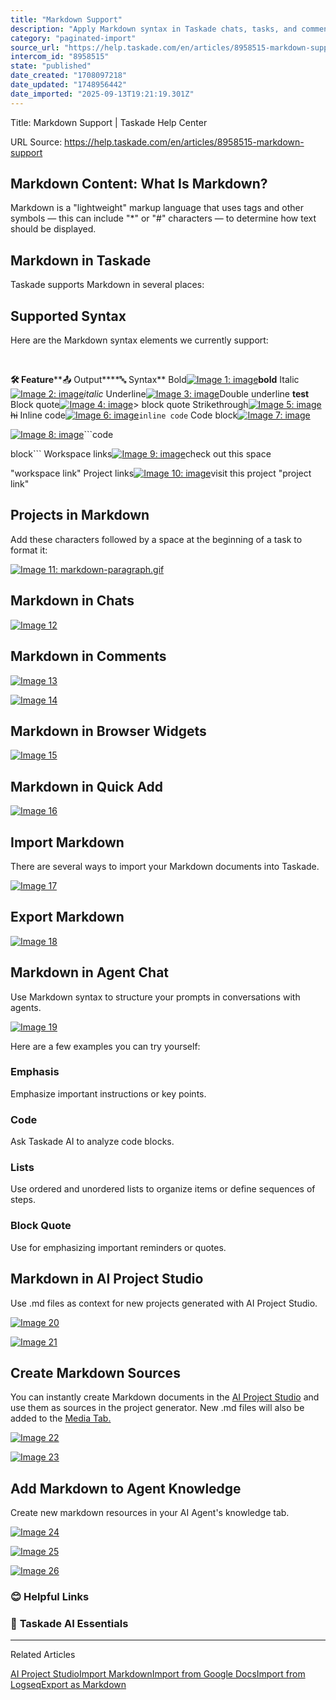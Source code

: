```yaml
---
title: "Markdown Support"
description: "Apply Markdown syntax in Taskade chats, tasks, and comments."
category: "paginated-import"
source_url: "https://help.taskade.com/en/articles/8958515-markdown-support"
intercom_id: "8958515"
state: "published"
date_created: "1708097218"
date_updated: "1748956442"
date_imported: "2025-09-13T19:21:19.301Z"
---
```


Title: Markdown Support | Taskade Help Center

URL Source: https://help.taskade.com/en/articles/8958515-markdown-support

Markdown Content:
**What Is Markdown?**
---------------------

Markdown is a "lightweight" markup language that uses tags and other symbols — this can include "*" or "#" characters — to determine how text should be displayed.

**Markdown in Taskade**
-----------------------

Taskade supports Markdown in several places:

Supported Syntax
----------------

Here are the Markdown syntax elements we currently support:

​

**🛠️ Feature****📤 Output****🔤 Syntax**
Bold[![Image 1: image](https://taskade.intercom-attachments-1.com/i/o/965375525/33592699f66f50b91530d7f6/124697167-eb034000-df18-11eb-81c7-c267ad5dbf9f.png?expires=1757792700&signature=bc02068d4f07fc530b1cc1404e4b9ec6cf789a11ca010bd0efe120b524826521&req=fSYiFc57mINaFb4f3HP0gO77bVWv75%2BSWg8o9PX7Q9qT2ljames9QvuTDTNC%0AH2E%3D%0A)](https://taskade.intercom-attachments-1.com/i/o/965375525/33592699f66f50b91530d7f6/124697167-eb034000-df18-11eb-81c7-c267ad5dbf9f.png?expires=1757792700&signature=bc02068d4f07fc530b1cc1404e4b9ec6cf789a11ca010bd0efe120b524826521&req=fSYiFc57mINaFb4f3HP0gO77bVWv75%2BSWg8o9PX7Q9qT2ljames9QvuTDTNC%0AH2E%3D%0A)**bold**
Italic[![Image 2: image](https://taskade.intercom-attachments-1.com/i/o/965375526/0b12be56233a3f09e044adcc/124697182-f35b7b00-df18-11eb-8540-911293a78087.png?expires=1757792700&signature=6a5c300ee397f6c611a0e762db9efe2e1521528a2d6eb3525f7676a1d1c4b758&req=fSYiFc57mINZFb4f3HP0gB4iwzzkJfnp4Iq5S2RZALTIwWnXDOGpzHCC6uHu%0AQRo%3D%0A)](https://taskade.intercom-attachments-1.com/i/o/965375526/0b12be56233a3f09e044adcc/124697182-f35b7b00-df18-11eb-8540-911293a78087.png?expires=1757792700&signature=6a5c300ee397f6c611a0e762db9efe2e1521528a2d6eb3525f7676a1d1c4b758&req=fSYiFc57mINZFb4f3HP0gB4iwzzkJfnp4Iq5S2RZALTIwWnXDOGpzHCC6uHu%0AQRo%3D%0A)_italic_
Underline[![Image 3: image](https://taskade.intercom-attachments-1.com/i/o/965375531/d9aefa40a14bbb3ae2eaeb02/124697695-d5dae100-df19-11eb-885a-936ccc416934.png?expires=1757792700&signature=40869444d05f88bf5dd8cd1dd425fca9ffdc65fdf962e95978adcf36251b7514&req=fSYiFc57mIJeFb4f3HP0gDne%2Fz9PHVrlWvljRIfycU%2Bp9ClBYQJK1TiOoeFf%0AQHE%3D%0A)](https://taskade.intercom-attachments-1.com/i/o/965375531/d9aefa40a14bbb3ae2eaeb02/124697695-d5dae100-df19-11eb-885a-936ccc416934.png?expires=1757792700&signature=40869444d05f88bf5dd8cd1dd425fca9ffdc65fdf962e95978adcf36251b7514&req=fSYiFc57mIJeFb4f3HP0gDne%2Fz9PHVrlWvljRIfycU%2Bp9ClBYQJK1TiOoeFf%0AQHE%3D%0A)Double underline __test__
Block quote[![Image 4: image](https://taskade.intercom-attachments-1.com/i/o/965375527/84e60b739418e975e624e62f/124697281-171ec100-df19-11eb-98ca-4a632351b76a.png?expires=1757792700&signature=c18391e3d1003ad21d2df67e5ec303ad72b87c40e9afc83aa84c8d8456906867&req=fSYiFc57mINYFb4f3HP0gPulkGl%2FA0A0KJDbsJ6CheqB0X93aueIyDy5trQw%0Acdw%3D%0A)](https://taskade.intercom-attachments-1.com/i/o/965375527/84e60b739418e975e624e62f/124697281-171ec100-df19-11eb-98ca-4a632351b76a.png?expires=1757792700&signature=c18391e3d1003ad21d2df67e5ec303ad72b87c40e9afc83aa84c8d8456906867&req=fSYiFc57mINYFb4f3HP0gPulkGl%2FA0A0KJDbsJ6CheqB0X93aueIyDy5trQw%0Acdw%3D%0A)> block quote
Strikethrough[![Image 5: image](https://taskade.intercom-attachments-1.com/i/o/965375544/09ae8143a04fb720ce58a4af/124697827-163a5f00-df1a-11eb-8885-49313014b528.png?expires=1757792700&signature=670319cd72a7511a002937948ddb3db0977585416780aa1a452efe85bd1a4c05&req=fSYiFc57mIVbFb4f3HP0gORTQiZndJM2wEwrmo8basEqPF9NHCiVQu7msbAW%0Aacs%3D%0A)](https://taskade.intercom-attachments-1.com/i/o/965375544/09ae8143a04fb720ce58a4af/124697827-163a5f00-df1a-11eb-8885-49313014b528.png?expires=1757792700&signature=670319cd72a7511a002937948ddb3db0977585416780aa1a452efe85bd1a4c05&req=fSYiFc57mIVbFb4f3HP0gORTQiZndJM2wEwrmo8basEqPF9NHCiVQu7msbAW%0Aacs%3D%0A)~~hi~~
Inline code[![Image 6: image](https://taskade.intercom-attachments-1.com/i/o/965375548/99305945908d5bc3b2b21e0b/124697227-040bf100-df19-11eb-94a6-8c2abd3dd8e4.png?expires=1757792700&signature=629e128936ac0c5188f2de6ce6f2fe221c992d46eee8023325776c3140b4581a&req=fSYiFc57mIVXFb4f3HP0gMR%2BXYyAjmMq%2B9HB3xx7990l5%2BuYMLMeEzHDMQg6%0AbZg%3D%0A)](https://taskade.intercom-attachments-1.com/i/o/965375548/99305945908d5bc3b2b21e0b/124697227-040bf100-df19-11eb-94a6-8c2abd3dd8e4.png?expires=1757792700&signature=629e128936ac0c5188f2de6ce6f2fe221c992d46eee8023325776c3140b4581a&req=fSYiFc57mIVXFb4f3HP0gMR%2BXYyAjmMq%2B9HB3xx7990l5%2BuYMLMeEzHDMQg6%0AbZg%3D%0A)```inline code```
Code block[![Image 7: image](https://taskade.intercom-attachments-1.com/i/o/965375546/2faea9532859979c8c2be3e5/124697247-0bcb9580-df19-11eb-975d-339ae9a45a91.png?expires=1757792700&signature=3e3fcc4092036c326b80bca83b3e3df6b78e9cae53c0fbba7332abce92c9e4b6&req=fSYiFc57mIVZFb4f3HP0gHSJAme7u7heFrcENjHdhgrfc4FftOUojX10T6gf%0ADYs%3D%0A)](https://taskade.intercom-attachments-1.com/i/o/965375546/2faea9532859979c8c2be3e5/124697247-0bcb9580-df19-11eb-975d-339ae9a45a91.png?expires=1757792700&signature=3e3fcc4092036c326b80bca83b3e3df6b78e9cae53c0fbba7332abce92c9e4b6&req=fSYiFc57mIVZFb4f3HP0gHSJAme7u7heFrcENjHdhgrfc4FftOUojX10T6gf%0ADYs%3D%0A)

[![Image 8: image](https://taskade.intercom-attachments-1.com/i/o/965375545/cf084b02d8408dc2d05cc4dc/124697247-0bcb9580-df19-11eb-975d-339ae9a45a91.png?expires=1757792700&signature=1b69179511a1a58bf06ab64d11dc64286ec04f3ba34584083dbc3d7327ff02f5&req=fSYiFc57mIVaFb4f3HP0gA0COedZMRFatutHfL%2FplNic%2BPLSEObJhH6%2BUUTI%0A3yI%3D%0A)](https://taskade.intercom-attachments-1.com/i/o/965375545/cf084b02d8408dc2d05cc4dc/124697247-0bcb9580-df19-11eb-975d-339ae9a45a91.png?expires=1757792700&signature=1b69179511a1a58bf06ab64d11dc64286ec04f3ba34584083dbc3d7327ff02f5&req=fSYiFc57mIVaFb4f3HP0gA0COedZMRFatutHfL%2FplNic%2BPLSEObJhH6%2BUUTI%0A3yI%3D%0A)```code

block```
Workspace links[![Image 9: image](https://taskade.intercom-attachments-1.com/i/o/965375557/33da2117a6a8a0772c4c32f1/124854404-dc309200-dfd9-11eb-825b-d37f45bb8a87.png?expires=1757792700&signature=69681eea7ed14f4062e52db469c27a2aa33da2907308a961333baf9581b8fb1e&req=fSYiFc57mIRYFb4f3HP0gOrTmJfLO7goPmY09QGxNaIMPeI%2BBg7H08bHeZC5%0A0eQ%3D%0A)](https://taskade.intercom-attachments-1.com/i/o/965375557/33da2117a6a8a0772c4c32f1/124854404-dc309200-dfd9-11eb-825b-d37f45bb8a87.png?expires=1757792700&signature=69681eea7ed14f4062e52db469c27a2aa33da2907308a961333baf9581b8fb1e&req=fSYiFc57mIRYFb4f3HP0gOrTmJfLO7goPmY09QGxNaIMPeI%2BBg7H08bHeZC5%0A0eQ%3D%0A)check out this space

"workspace link"
Project links[![Image 10: image](https://taskade.intercom-attachments-1.com/i/o/965375558/3456e019128b8afa23dee510/124854424-e488cd00-dfd9-11eb-9940-fa5537b403a8.png?expires=1757792700&signature=0f28f33e9313bc9b60be397bbebdfc358f957da75459790f2ccdd9db2dd64261&req=fSYiFc57mIRXFb4f3HP0gAKl7B%2Bx1LTfYFbqdPE%2BDRuYXRs3NeBdQBmwKMBK%0AVWE%3D%0A)](https://taskade.intercom-attachments-1.com/i/o/965375558/3456e019128b8afa23dee510/124854424-e488cd00-dfd9-11eb-9940-fa5537b403a8.png?expires=1757792700&signature=0f28f33e9313bc9b60be397bbebdfc358f957da75459790f2ccdd9db2dd64261&req=fSYiFc57mIRXFb4f3HP0gAKl7B%2Bx1LTfYFbqdPE%2BDRuYXRs3NeBdQBmwKMBK%0AVWE%3D%0A)visit this project "project link"

**Projects in Markdown**
------------------------

Add these characters followed by a space at the beginning of a task to format it:

[![Image 11: markdown-paragraph.gif](https://taskade.intercom-attachments-7.com/i/o/965375581/27b733f45c088e9601356195/10340376028051?expires=1757792700&signature=d342dfb5295ceea900301951b8b90c5bb72b5c7218f8aac30cbbd5dd1565124c&req=fSYiFc57mIleFb4f3HP0gNNm2Z5SBcKFfEG3awNGdnjxk87LscIgd%2FsP9bTD%0ARCnP24S4vlx%2F9bBEEQ%3D%3D%0A)](https://taskade.intercom-attachments-7.com/i/o/965375581/27b733f45c088e9601356195/10340376028051?expires=1757792700&signature=d342dfb5295ceea900301951b8b90c5bb72b5c7218f8aac30cbbd5dd1565124c&req=fSYiFc57mIleFb4f3HP0gNNm2Z5SBcKFfEG3awNGdnjxk87LscIgd%2FsP9bTD%0ARCnP24S4vlx%2F9bBEEQ%3D%3D%0A)

**Markdown in Chats**
---------------------

[![Image 12](https://downloads.intercomcdn.com/i/o/plyqw4hf/1329252620/810b92ca1042b0c09e1ef210e508/chat-markdown.jpg?expires=1757792700&signature=1ce3af1401fff5ecc73c84064a1eea5add85417116f34f7fdae6306869962111&req=dSMlH8t7n4ddWfMW1HO4zXmEwu%2FH5X4gb4oc0h%2BVz8X5yNtqqm8ZEFBkhP99%0AJkZbmueTZ4pJFpJ3q1o%3D%0A)](https://downloads.intercomcdn.com/i/o/plyqw4hf/1329252620/810b92ca1042b0c09e1ef210e508/chat-markdown.jpg?expires=1757792700&signature=1ce3af1401fff5ecc73c84064a1eea5add85417116f34f7fdae6306869962111&req=dSMlH8t7n4ddWfMW1HO4zXmEwu%2FH5X4gb4oc0h%2BVz8X5yNtqqm8ZEFBkhP99%0AJkZbmueTZ4pJFpJ3q1o%3D%0A)

**Markdown in Comments**
------------------------

[![Image 13](https://downloads.intercomcdn.com/i/o/plyqw4hf/1329264785/c8a72c61432c06292ebc0d6c72be/quote-markdown-1.jpg?expires=1757792700&signature=7577a4e8164735718d1be2943f59ab2ae7d1b49d95b0d32a8e7ef15f9b175560&req=dSMlH8t4mYZXXPMW1HO4zeRe8igKvUldRLVHIkLsJ2BgmWqG6EN9E0iGTxfW%0AqcQkn7AD%2BH%2Fq6adF0ug%3D%0A)](https://downloads.intercomcdn.com/i/o/plyqw4hf/1329264785/c8a72c61432c06292ebc0d6c72be/quote-markdown-1.jpg?expires=1757792700&signature=7577a4e8164735718d1be2943f59ab2ae7d1b49d95b0d32a8e7ef15f9b175560&req=dSMlH8t4mYZXXPMW1HO4zeRe8igKvUldRLVHIkLsJ2BgmWqG6EN9E0iGTxfW%0AqcQkn7AD%2BH%2Fq6adF0ug%3D%0A)

[![Image 14](https://downloads.intercomcdn.com/i/o/plyqw4hf/1329265356/b546b0ae14d0217e79d96eb58f0a/quote-markdown-2.jpg?expires=1757792700&signature=017389eb05dbacc90327dbe1255e975459f9ad417016818d81d27c45c8e18826&req=dSMlH8t4mIJaX%2FMW1HO4zZ5JzC80S8u9G3rQAMjPsGnKy%2BIvR6YA9V6EzAcm%0ATRSwAbshTtZEzwY91GQ%3D%0A)](https://downloads.intercomcdn.com/i/o/plyqw4hf/1329265356/b546b0ae14d0217e79d96eb58f0a/quote-markdown-2.jpg?expires=1757792700&signature=017389eb05dbacc90327dbe1255e975459f9ad417016818d81d27c45c8e18826&req=dSMlH8t4mIJaX%2FMW1HO4zZ5JzC80S8u9G3rQAMjPsGnKy%2BIvR6YA9V6EzAcm%0ATRSwAbshTtZEzwY91GQ%3D%0A)

**Markdown in Browser Widgets**
-------------------------------

[![Image 15](https://downloads.intercomcdn.com/i/o/plyqw4hf/1329281519/fb6fe71e1f0af447fb3cded545da/widget-markdown.jpg?expires=1757792700&signature=c21945d45efc85cf19bef2050842359a0143a8c9afbd8db4f0a29cf7ef672425&req=dSMlH8t2nIReUPMW1HO4zY6h0BzgJqGS7vm%2FhyaoKw6ta%2F9KvePUjuxOajQp%0Alhvdd9InWQFvRWCU%2B%2FY%3D%0A)](https://downloads.intercomcdn.com/i/o/plyqw4hf/1329281519/fb6fe71e1f0af447fb3cded545da/widget-markdown.jpg?expires=1757792700&signature=c21945d45efc85cf19bef2050842359a0143a8c9afbd8db4f0a29cf7ef672425&req=dSMlH8t2nIReUPMW1HO4zY6h0BzgJqGS7vm%2FhyaoKw6ta%2F9KvePUjuxOajQp%0Alhvdd9InWQFvRWCU%2B%2FY%3D%0A)

**Markdown in Quick Add**
-------------------------

[![Image 16](https://downloads.intercomcdn.com/i/o/plyqw4hf/1329293454/fcb8ef35e5e80af0de28b0a6323b/markdown-quick-add.jpg?expires=1757792700&signature=5780ecdc2c745256aad3ddb05acbfa60556fac1b392e71c23e95629ff5cff737&req=dSMlH8t3noVaXfMW1HO4zXLBJnms4DW5MHJLRjxbsyFHsOpswQtHPYzK5Jfq%0AhShxfgngEIUE3Bv427E%3D%0A)](https://downloads.intercomcdn.com/i/o/plyqw4hf/1329293454/fcb8ef35e5e80af0de28b0a6323b/markdown-quick-add.jpg?expires=1757792700&signature=5780ecdc2c745256aad3ddb05acbfa60556fac1b392e71c23e95629ff5cff737&req=dSMlH8t3noVaXfMW1HO4zXLBJnms4DW5MHJLRjxbsyFHsOpswQtHPYzK5Jfq%0AhShxfgngEIUE3Bv427E%3D%0A)

**Import Markdown**
-------------------

There are several ways to import your Markdown documents into Taskade.

[![Image 17](https://downloads.intercomcdn.com/i/o/plyqw4hf/1329221902/fb8f3e5a740c1cae8b8210fe0ee6/import-markdown.jpg?expires=1757792700&signature=69a5c9730613e03518fbe381cf1685bca563714fa41e2490239d7df94be89d82&req=dSMlH8t8nIhfW%2FMW1HO4zYeJOCQ%2BVUdyoe6Q2LN%2FY0s6ZTW7lZh5EiyTVPOn%0Aw6QWO7Cvx0Ny841%2Bod8%3D%0A)](https://downloads.intercomcdn.com/i/o/plyqw4hf/1329221902/fb8f3e5a740c1cae8b8210fe0ee6/import-markdown.jpg?expires=1757792700&signature=69a5c9730613e03518fbe381cf1685bca563714fa41e2490239d7df94be89d82&req=dSMlH8t8nIhfW%2FMW1HO4zYeJOCQ%2BVUdyoe6Q2LN%2FY0s6ZTW7lZh5EiyTVPOn%0Aw6QWO7Cvx0Ny841%2Bod8%3D%0A)

**Export Markdown**
-------------------

[![Image 18](https://downloads.intercomcdn.com/i/o/plyqw4hf/1329229448/78d43ede638a7f5c63bec6297420/export-markdown.jpg?expires=1757792700&signature=faae23faab75a8235174da623a5fe5ef809aa2edcd5bff6444e1e8e370aade2f&req=dSMlH8t8lIVbUfMW1HO4zf0ScPxrbSaaJCxTO9ZACynnbjfcQsLtRI%2FIcAXR%0AGD64G30xW4kNg%2FbGdAk%3D%0A)](https://downloads.intercomcdn.com/i/o/plyqw4hf/1329229448/78d43ede638a7f5c63bec6297420/export-markdown.jpg?expires=1757792700&signature=faae23faab75a8235174da623a5fe5ef809aa2edcd5bff6444e1e8e370aade2f&req=dSMlH8t8lIVbUfMW1HO4zf0ScPxrbSaaJCxTO9ZACynnbjfcQsLtRI%2FIcAXR%0AGD64G30xW4kNg%2FbGdAk%3D%0A)

**Markdown in Agent Chat**
--------------------------

Use Markdown syntax to structure your prompts in conversations with agents.

[![Image 19](https://downloads.intercomcdn.com/i/o/plyqw4hf/1329210450/16531dafa66d3b296c1238fc25af/agent-chat-bold.jpg?expires=1757792700&signature=90ef4f7c59f4bd24a9a204b7bbc3679a1fbc7f91fb6679964b255f4eaabcc052&req=dSMlH8t%2FnYVaWfMW1HO4zbfo9T0lfPZ4qy73sZ2tIqAChV0WwrdEcMfK%2F%2FOK%0ATy94nWWXvM1guwvik7U%3D%0A)](https://downloads.intercomcdn.com/i/o/plyqw4hf/1329210450/16531dafa66d3b296c1238fc25af/agent-chat-bold.jpg?expires=1757792700&signature=90ef4f7c59f4bd24a9a204b7bbc3679a1fbc7f91fb6679964b255f4eaabcc052&req=dSMlH8t%2FnYVaWfMW1HO4zbfo9T0lfPZ4qy73sZ2tIqAChV0WwrdEcMfK%2F%2FOK%0ATy94nWWXvM1guwvik7U%3D%0A)

Here are a few examples you can try yourself:

### Emphasis

Emphasize important instructions or key points.

### Code

Ask Taskade AI to analyze code blocks.

### **Lists**

Use ordered and unordered lists to organize items or define sequences of steps.

### Block Quote

Use for emphasizing important reminders or quotes.

Markdown in AI Project Studio
-----------------------------

Use .md files as context for new projects generated with AI Project Studio.

[![Image 20](https://downloads.intercomcdn.com/i/o/plyqw4hf/1329299994/4ca9016a6a0540080c9803a8ba02/generate-project-1.jpg?expires=1757792700&signature=fbbbc3eaec3e1ba96153a7fb46bbf0573b560a9e172c773d850f33bd175405fb&req=dSMlH8t3lIhWXfMW1HO4zX%2FXAGOhRQ3oCFnRVanzEFtws7Vd9xk0yRVbYbF8%0AxMSy11FgXyB73PlHTWc%3D%0A)](https://downloads.intercomcdn.com/i/o/plyqw4hf/1329299994/4ca9016a6a0540080c9803a8ba02/generate-project-1.jpg?expires=1757792700&signature=fbbbc3eaec3e1ba96153a7fb46bbf0573b560a9e172c773d850f33bd175405fb&req=dSMlH8t3lIhWXfMW1HO4zX%2FXAGOhRQ3oCFnRVanzEFtws7Vd9xk0yRVbYbF8%0AxMSy11FgXyB73PlHTWc%3D%0A)

[![Image 21](https://downloads.intercomcdn.com/i/o/plyqw4hf/1329299993/891fed9f953fbc09d3436dc39481/project-studio-desktop.jpg?expires=1757792700&signature=803aa4240f3089e961d774ce8fc1ea8e4c6c7ad4fe47a8d6e506d4285613600a&req=dSMlH8t3lIhWWvMW1HO4zXDBehCnhy6Pz70F2PJOvQQRhN%2FkVRVK3VqBrWi3%0ADdQ20AjUM42mS%2FT9bqY%3D%0A)](https://downloads.intercomcdn.com/i/o/plyqw4hf/1329299993/891fed9f953fbc09d3436dc39481/project-studio-desktop.jpg?expires=1757792700&signature=803aa4240f3089e961d774ce8fc1ea8e4c6c7ad4fe47a8d6e506d4285613600a&req=dSMlH8t3lIhWWvMW1HO4zXDBehCnhy6Pz70F2PJOvQQRhN%2FkVRVK3VqBrWi3%0ADdQ20AjUM42mS%2FT9bqY%3D%0A)

Create Markdown Sources
-----------------------

You can instantly create Markdown documents in the [AI Project Studio](https://help.taskade.com/en/articles/8958450-ai-project-studio) and use them as sources in the project generator. New .md files will also be added to the [Media Tab.](https://help.taskade.com/en/articles/8958461-media-tab)

[![Image 22](https://downloads.intercomcdn.com/i/o/1191108193/af74443b6116d4d451c0944d/create-source.png?expires=1757792700&signature=402258f1aca9998166c35f9dddb1bd415331fbe93017f2a96e89cee6c37f8f69&req=dSEuF8h%2BlYBWWvMW1HO4zR%2FBh0MKmyXgC6Xhd7HiiHCOUpwUCIOtzcZVIJg0%0AqgJPvJIl59BuT8LmKbc%3D%0A)](https://downloads.intercomcdn.com/i/o/1191108193/af74443b6116d4d451c0944d/create-source.png?expires=1757792700&signature=402258f1aca9998166c35f9dddb1bd415331fbe93017f2a96e89cee6c37f8f69&req=dSEuF8h%2BlYBWWvMW1HO4zR%2FBh0MKmyXgC6Xhd7HiiHCOUpwUCIOtzcZVIJg0%0AqgJPvJIl59BuT8LmKbc%3D%0A)

[![Image 23](https://downloads.intercomcdn.com/i/o/1191108194/c9aada467aecdf399d451ce2/create-source-2.png?expires=1757792700&signature=e91bbf2d95454c8029f298c6361fa48ee12969371871615e27784170e093eacf&req=dSEuF8h%2BlYBWXfMW1HO4zaIiKe9DCf0VfSQbaWgDVi0SujT79jvTWQ2toQgL%0AzWntLL4v2HD25PKcIOI%3D%0A)](https://downloads.intercomcdn.com/i/o/1191108194/c9aada467aecdf399d451ce2/create-source-2.png?expires=1757792700&signature=e91bbf2d95454c8029f298c6361fa48ee12969371871615e27784170e093eacf&req=dSEuF8h%2BlYBWXfMW1HO4zaIiKe9DCf0VfSQbaWgDVi0SujT79jvTWQ2toQgL%0AzWntLL4v2HD25PKcIOI%3D%0A)

Add Markdown to Agent Knowledge
-------------------------------

Create new markdown resources in your AI Agent's knowledge tab.

[![Image 24](https://downloads.intercomcdn.com/i/o/plyqw4hf/1329151631/5d562de9c1337dba73b1c5856a98/edit-agent.jpg?expires=1757792700&signature=91e0a3f53daf0993c2f10abb50af0b864d953448b40eeeb157de8a5983c5d522&req=dSMlH8h7nIdcWPMW1HO4zZT6%2B4dlGz1zGX%2FGD6I3XBbNjQ%2BcRl2bzZpfbkjE%0ABV3YFy%2BxM5Q5S2LjmtA%3D%0A)](https://downloads.intercomcdn.com/i/o/plyqw4hf/1329151631/5d562de9c1337dba73b1c5856a98/edit-agent.jpg?expires=1757792700&signature=91e0a3f53daf0993c2f10abb50af0b864d953448b40eeeb157de8a5983c5d522&req=dSMlH8h7nIdcWPMW1HO4zZT6%2B4dlGz1zGX%2FGD6I3XBbNjQ%2BcRl2bzZpfbkjE%0ABV3YFy%2BxM5Q5S2LjmtA%3D%0A)

[![Image 25](https://downloads.intercomcdn.com/i/o/plyqw4hf/1329148708/aff941af93afca201b2ad168f745/create-source.jpg?expires=1757792700&signature=cc2f78b1608376381bdbb9eea179c7512b48e55b1be261265d151d72a8670f3d&req=dSMlH8h6lYZfUfMW1HO4zdnnalBxlQHFOfMBu4TCSclAE08yDPWt4AtuNavM%0Al%2Fg9qJDe1KkBf%2Bo4Zoo%3D%0A)](https://downloads.intercomcdn.com/i/o/plyqw4hf/1329148708/aff941af93afca201b2ad168f745/create-source.jpg?expires=1757792700&signature=cc2f78b1608376381bdbb9eea179c7512b48e55b1be261265d151d72a8670f3d&req=dSMlH8h6lYZfUfMW1HO4zdnnalBxlQHFOfMBu4TCSclAE08yDPWt4AtuNavM%0Al%2Fg9qJDe1KkBf%2Bo4Zoo%3D%0A)

[![Image 26](https://downloads.intercomcdn.com/i/o/plyqw4hf/1329148710/be601e9e35758af24032ed2a59d9/create-source.jpg?expires=1757792700&signature=17a9df478183dd5cc92347c27880e8845f3e58508381f5c2a7b5153467a5681b&req=dSMlH8h6lYZeWfMW1HO4zRV%2B%2BQ7e9LOgHYGz1r3yRH5bNKCBKJggrvyH00ZS%0ARyBnXWZchR2TWT%2F1MiI%3D%0A)](https://downloads.intercomcdn.com/i/o/plyqw4hf/1329148710/be601e9e35758af24032ed2a59d9/create-source.jpg?expires=1757792700&signature=17a9df478183dd5cc92347c27880e8845f3e58508381f5c2a7b5153467a5681b&req=dSMlH8h6lYZeWfMW1HO4zRV%2B%2BQ7e9LOgHYGz1r3yRH5bNKCBKJggrvyH00ZS%0ARyBnXWZchR2TWT%2F1MiI%3D%0A)

### **😊 Helpful Links**

### 🤖 **Taskade AI Essentials**

* * *

Related Articles

[AI Project Studio](https://help.taskade.com/en/articles/8958450-ai-project-studio)[Import Markdown](https://help.taskade.com/en/articles/8958588-import-markdown)[Import from Google Docs](https://help.taskade.com/en/articles/8958595-import-from-google-docs)[Import from Logseq](https://help.taskade.com/en/articles/8958600-import-from-logseq)[Export as Markdown](https://help.taskade.com/en/articles/8958614-export-as-markdown)
